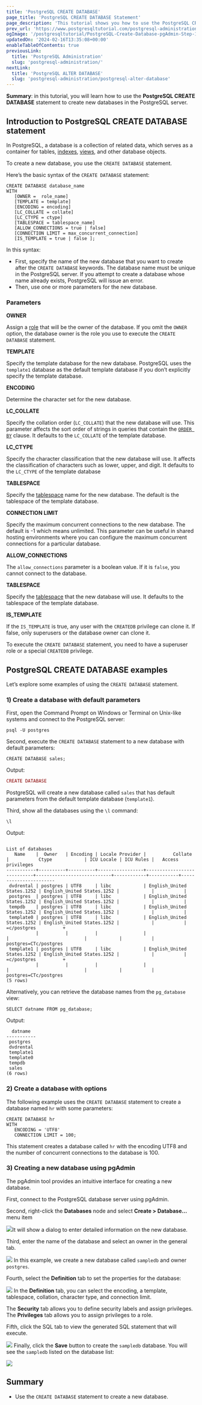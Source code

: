```yaml
---
title: 'PostgreSQL CREATE DATABASE'
page_title: 'PostgreSQL CREATE DATABASE Statement'
page_description: 'This tutorial shows you how to use the PostgreSQL CREATE DATABASE statement to create new databases with various options.'
prev_url: 'https://www.postgresqltutorial.com/postgresql-administration/postgresql-create-database/'
ogImage: '/postgresqltutorial/PostgreSQL-Create-Database-pgAdmin-Step-1.png'
updatedOn: '2024-02-16T13:35:08+00:00'
enableTableOfContents: true
previousLink:
  title: 'PostgreSQL Administration'
  slug: 'postgresql-administration/'
nextLink:
  title: 'PostgreSQL ALTER DATABASE'
  slug: 'postgresql-administration/postgresql-alter-database'
---
```


**Summary**: in this tutorial, you will learn how to use the **PostgreSQL CREATE DATABASE** statement to create new databases in the PostgreSQL server.

## Introduction to PostgreSQL CREATE DATABASE statement

In PostgreSQL, a database is a collection of related data, which serves as a container for tables, [indexes](../postgresql-indexes/postgresql-index-types), [views](../postgresql-views), and other database objects.

To create a new database, you use the `CREATE DATABASE` statement.

Here’s the basic syntax of the `CREATE DATABASE` statement:

```pgsql
CREATE DATABASE database_name
WITH
   [OWNER =  role_name]
   [TEMPLATE = template]
   [ENCODING = encoding]
   [LC_COLLATE = collate]
   [LC_CTYPE = ctype]
   [TABLESPACE = tablespace_name]
   [ALLOW_CONNECTIONS = true | false]
   [CONNECTION LIMIT = max_concurrent_connection]
   [IS_TEMPLATE = true | false ];
```

In this syntax:

- First, specify the name of the new database that you want to create after the `CREATE DATABASE` keywords. The database name must be unique in the PostgreSQL server. If you attempt to create a database whose name already exists, PostgreSQL will issue an error.
- Then, use one or more parameters for the new database.

### Parameters

**OWNER**

Assign a [role](postgresql-roles) that will be the owner of the database. If you omit the `OWNER` option, the database owner is the role you use to execute the `CREATE DATABASE` statement.

**TEMPLATE**

Specify the template database for the new database. PostgreSQL uses the `template1` database as the default template database if you don’t explicitly specify the template database.

**ENCODING**

Determine the character set for the new database.

**LC_COLLATE**

Specify the collation order (`LC_COLLATE`) that the new database will use. This parameter affects the sort order of strings in queries that contain the [`ORDER BY`](../postgresql-tutorial/postgresql-order-by) clause. It defaults to the `LC_COLLATE` of the template database.

**LC_CTYPE**

Specify the character classification that the new database will use. It affects the classification of characters such as lower, upper, and digit. It defaults to the `LC_CTYPE` of the template database

**TABLESPACE**

Specify the [tablespace](postgresql-create-tablespace) name for the new database. The default is the tablespace of the template database.

**CONNECTION LIMIT**

Specify the maximum concurrent connections to the new database. The default is \-1 which means unlimited. This parameter can be useful in shared hosting environments where you can configure the maximum concurrent connections for a particular database.

**ALLOW_CONNECTIONS**

The `allow_connections` parameter is a boolean value. If it is `false`, you cannot connect to the database.

**TABLESPACE**

Specify the [tablespace](postgresql-create-tablespace) that the new database will use. It defaults to the tablespace of the template database.

**IS_TEMPLATE**

If the `IS_TEMPLATE` is true, any user with the `CREATEDB` privilege can clone it. If false, only superusers or the database owner can clone it.

To execute the `CREATE DATABASE` statement, you need to have a superuser role or a special `CREATEDB` privilege.

## PostgreSQL CREATE DATABASE examples

Let’s explore some examples of using the `CREATE DATABASE` statement.

### 1\) Create a database with default parameters

First, open the Command Prompt on Windows or Terminal on Unix\-like systems and connect to the PostgreSQL server:

```pgsql
psql -U postgres
```

Second, execute the `CREATE DATABASE` statement to a new database with default parameters:

```
CREATE DATABASE sales;
```

Output:

```php
CREATE DATABASE
```

PostgreSQL will create a new database called `sales` that has default parameters from the default template database (`template1`).

Third, show all the databases using the `\l` command:

```
\l
```

Output:

```
                                                                      List of databases
   Name    |  Owner   | Encoding | Locale Provider |          Collate           |           Ctype            | ICU Locale | ICU Rules |   Access privileges
-----------+----------+----------+-----------------+----------------------------+----------------------------+------------+-----------+-----------------------
 dvdrental | postgres | UTF8     | libc            | English_United States.1252 | English_United States.1252 |            |           |
 postgres  | postgres | UTF8     | libc            | English_United States.1252 | English_United States.1252 |            |           |
 tempdb    | postgres | UTF8     | libc            | English_United States.1252 | English_United States.1252 |            |           |
 template0 | postgres | UTF8     | libc            | English_United States.1252 | English_United States.1252 |            |           | =c/postgres          +
           |          |          |                 |                            |                            |            |           | postgres=CTc/postgres
 template1 | postgres | UTF8     | libc            | English_United States.1252 | English_United States.1252 |            |           | =c/postgres          +
           |          |          |                 |                            |                            |            |           | postgres=CTc/postgres
(5 rows)
```

Alternatively, you can retrieve the database names from the `pg_database` view:

```pgsql
SELECT datname FROM pg_database;
```

Output:

```
  datname
-----------
 postgres
 dvdrental
 template1
 template0
 tempdb
 sales
(6 rows)
```

### 2\) Create a database with options

The following example uses the `CREATE DATABASE` statement to create a database named `hr` with some parameters:

```
CREATE DATABASE hr
WITH
   ENCODING = 'UTF8'
   CONNECTION LIMIT = 100;
```

This statement creates a database called `hr` with the encoding UTF8 and the number of concurrent connections to the database is 100\.

### 3\) Creating a new database using pgAdmin

The pgAdmin tool provides an intuitive interface for creating a new database.

First, connect to the PostgreSQL database server using pgAdmin.

Second, right\-click the **Databases** node and select **Create \> Database…** menu item

![](/postgresqltutorial/PostgreSQL-Create-Database-pgAdmin-Step-1.png)It will show a dialog to enter detailed information on the new database.

Third, enter the name of the database and select an owner in the general tab.

![](/postgresqltutorial/PostgreSQL-Create-Database-pgAdmin-Step-2.png)
In this example, we create a new database called `sampledb` and owner `postgres`.

Fourth, select the **Definition** tab to set the properties for the database:

![](/postgresqltutorial/PostgreSQL-Create-Database-pgAdmin-Step-3.png)
In the **Definition** tab, you can select the encoding, a template, tablespace, collation, character type, and connection limit.

The **Security** tab allows you to define security labels and assign privileges. The **Privileges** tab allows you to assign privileges to a role.

Fifth, click the SQL tab to view the generated SQL statement that will execute.

![](/postgresqltutorial/PostgreSQL-Create-Database-pgAdmin-Step-4.png)
Finally, click the **Save** button to create the `sampledb` database. You will see the `sampledb` listed on the database list:

![](/postgresqltutorial/PostgreSQL-Create-Database-pgAdmin-Step-5.png)

## Summary

- Use the `CREATE DATABASE` statement to create a new database.
